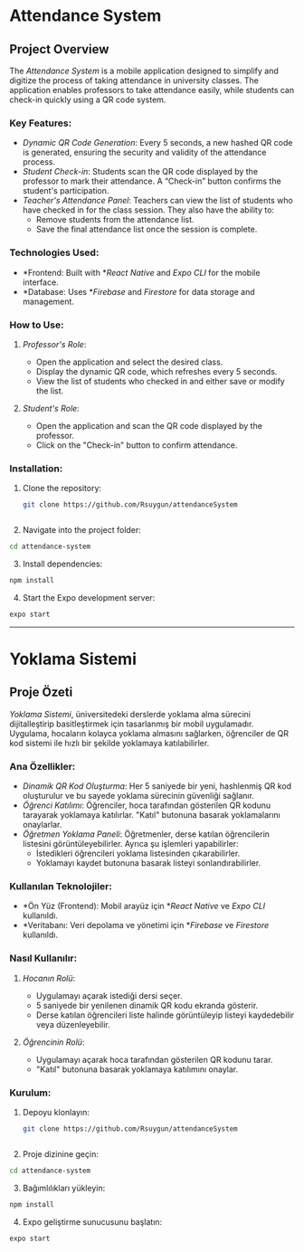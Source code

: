 # Attendance System

## Project Overview

The *Attendance System* is a mobile application designed to simplify and digitize the process of taking attendance in university classes. The application enables professors to take attendance easily, while students can check-in quickly using a QR code system.

### Key Features:
- *Dynamic QR Code Generation*: Every 5 seconds, a new hashed QR code is generated, ensuring the security and validity of the attendance process.
- *Student Check-in*: Students scan the QR code displayed by the professor to mark their attendance. A “Check-in” button confirms the student's participation.
- *Teacher's Attendance Panel*: Teachers can view the list of students who have checked in for the class session. They also have the ability to:
  - Remove students from the attendance list.
  - Save the final attendance list once the session is complete.

### Technologies Used:
- *Frontend: Built with **React Native* and *Expo CLI* for the mobile interface.
- *Database: Uses **Firebase* and *Firestore* for data storage and management.

### How to Use:
1. *Professor's Role*:
   - Open the application and select the desired class.
   - Display the dynamic QR code, which refreshes every 5 seconds.
   - View the list of students who checked in and either save or modify the list.
   
2. *Student's Role*:
   - Open the application and scan the QR code displayed by the professor.
   - Click on the "Check-in" button to confirm attendance.

### Installation:
1. Clone the repository:
   ```bash
   git clone https://github.com/Rsuygun/attendanceSystem
```
```
   
2. Navigate into the project folder:
  ```bash
  cd attendance-system
```
  
3. Install dependencies:
  ```bash
  npm install
```
  
4. Start the Expo development server:
  ```bash
  expo start
```
  
---

# Yoklama Sistemi

## Proje Özeti
*Yoklama Sistemi*, üniversitedeki derslerde yoklama alma sürecini dijitalleştirip basitleştirmek için tasarlanmış bir mobil uygulamadır. Uygulama, hocaların kolayca yoklama almasını sağlarken, öğrenciler de QR kod sistemi ile hızlı bir şekilde yoklamaya katılabilirler.

### Ana Özellikler:
- *Dinamik QR Kod Oluşturma*: Her 5 saniyede bir yeni, hashlenmiş QR kod oluşturulur ve bu sayede yoklama sürecinin güvenliği sağlanır.
- *Öğrenci Katılımı*: Öğrenciler, hoca tarafından gösterilen QR kodunu tarayarak yoklamaya katılırlar. "Katıl" butonuna basarak yoklamalarını onaylarlar.
- *Öğretmen Yoklama Paneli*: Öğretmenler, derse katılan öğrencilerin listesini görüntüleyebilirler. Ayrıca şu işlemleri yapabilirler:
  - İstedikleri öğrencileri yoklama listesinden çıkarabilirler.
  - Yoklamayı kaydet butonuna basarak listeyi sonlandırabilirler.

### Kullanılan Teknolojiler:
- *Ön Yüz (Frontend): Mobil arayüz için **React Native* ve *Expo CLI* kullanıldı.
- *Veritabanı: Veri depolama ve yönetimi için **Firebase* ve *Firestore* kullanıldı.

### Nasıl Kullanılır:
1. *Hocanın Rolü*:
   - Uygulamayı açarak istediği dersi seçer.
   - 5 saniyede bir yenilenen dinamik QR kodu ekranda gösterir.
   - Derse katılan öğrencileri liste halinde görüntüleyip listeyi kaydedebilir veya düzenleyebilir.
   
2. *Öğrencinin Rolü*:
   - Uygulamayı açarak hoca tarafından gösterilen QR kodunu tarar.
   - "Katıl" butonuna basarak yoklamaya katılımını onaylar.

### Kurulum:
1. Depoyu klonlayın:
   ```bash
   git clone https://github.com/Rsuygun/attendanceSystem
```
```

2. Proje dizinine geçin:
  ```bash
  cd attendance-system
```
  
3. Bağımlılıkları yükleyin:
  ```bash
  npm install
```
  
4. Expo geliştirme sunucusunu başlatın:
  ```bash
  expo start
```


   
